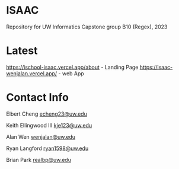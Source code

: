 # ISAAC
Repository for UW Informatics Capstone group B10 (Regex), 2023

# Latest
https://ischool-isaac.vercel.app/about - Landing Page
https://isaac-wenjalan.vercel.app/ - web App

# Contact Info
Elbert Cheng
echeng23@uw.edu

Keith Ellingwood III
kje123@uw.edu

Alan Wen
wenjalan@uw.edu

Ryan Langford
ryan1598@uw.edu

Brian Park
realbp@uw.edu
